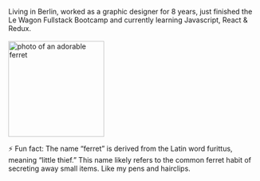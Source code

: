 Living in Berlin, worked as a graphic designer for 8 years, just finished the Le Wagon Fullstack Bootcamp and currently learning Javascript, React & Redux.
<br>
<br>
<img alt="photo of an adorable ferret" src="https://images-wixmp-ed30a86b8c4ca887773594c2.wixmp.com/f/968afb90-ac92-44de-a6d9-bbd220b7fa64/dbjfrco-b097c010-eacd-49a7-ab6e-41a72a53772e.png?token=eyJ0eXAiOiJKV1QiLCJhbGciOiJIUzI1NiJ9.eyJzdWIiOiJ1cm46YXBwOjdlMGQxODg5ODIyNjQzNzNhNWYwZDQxNWVhMGQyNmUwIiwiaXNzIjoidXJuOmFwcDo3ZTBkMTg4OTgyMjY0MzczYTVmMGQ0MTVlYTBkMjZlMCIsIm9iaiI6W1t7InBhdGgiOiJcL2ZcLzk2OGFmYjkwLWFjOTItNDRkZS1hNmQ5LWJiZDIyMGI3ZmE2NFwvZGJqZnJjby1iMDk3YzAxMC1lYWNkLTQ5YTctYWI2ZS00MWE3MmE1Mzc3MmUucG5nIn1dXSwiYXVkIjpbInVybjpzZXJ2aWNlOmZpbGUuZG93bmxvYWQiXX0.OKO4r4VHZMATbPxNUPZAk62M__hmLn0OIh0k6GYyPRE"  style="width:20vw;">





⚡ Fun fact: The name “ferret” is derived from the Latin word furittus, meaning “little thief.” This name likely refers to the common ferret habit of secreting away small items. Like my pens and hairclips.

